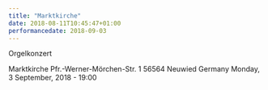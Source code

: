 ```yaml
---
title: "Marktkirche"
date: 2018-08-11T10:45:47+01:00
performancedate: 2018-09-03
---
```


Orgelkonzert

Marktkirche
Pfr.-Werner-Mörchen-Str. 1
56564 Neuwied
Germany
Monday, 3 September, 2018 - 19:00
